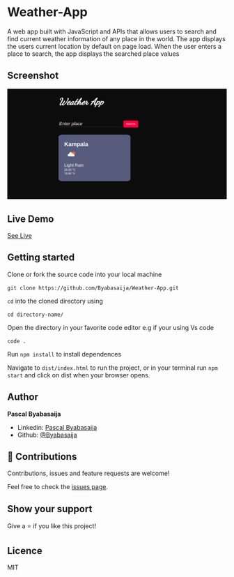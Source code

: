 # Weather-App
A web app built with JavaScript and APIs that allows users to search and find current weather information of any place in the world.
The app displays the users current location by default on page load.
When the user enters a place to search, the app displays the searched place values

## Screenshot

![weather app](./weather.png)

## Live Demo

[See Live](https://awesome-ardinghelli-eac011.netlify.app/dist/index.html)

## Getting started

Clone or fork the source code into your local machine
```
git clone https://github.com/Byabasaija/Weather-App.git
```
```cd``` into the cloned directory using
```
cd directory-name/
```

Open the directory in your favorite code editor e.g if your using Vs code
```
code .
```

Run ``` npm install ``` to install dependences

Navigate to  ``` dist/index.html ``` to run the project, or in your terminal run ``` npm start ``` and click on dist when your browser opens.


## Author
**Pascal Byabasaija**
- Linkedin: [Pascal Byabasaija](https://www.linkedin.com/in/pascal-byabasaija/)
- Github: [@Byabasaija](https://github.com/Byabasaija)

## 🤝 Contributions

Contributions, issues and feature requests are welcome!

Feel free to check the [issues page](issues/).


## Show your support

Give a ⭐️ if you like this project!

## Licence
MIT
